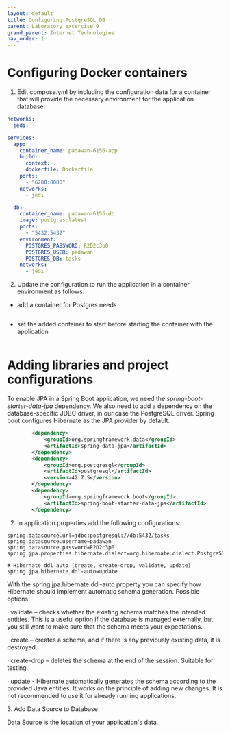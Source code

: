 ```yaml
---
layout: default
title: Configuring PostgreSQL DB
parent: Laboratory excercise 9
grand_parent: Internet Technologies
nav_order: 1
---
```


# Configuring Docker containers

1. Edit compose.yml by including the configuration data for a container that will provide the necessary environment for the application database:

```yaml
networks:
  jedi:

services:
  app:
    container_name: padawan-6156-app
    build:
      context: .
      dockerfile: Dockerfile
    ports:
      - "6280:8080"
    networks:
      - jedi

  db:
    container_name: padawan-6156-db
    image: postgres:latest
    ports:
      - "5432:5432"
    environment:
      POSTGRES_PASSWORD: R2D2c3p0
      POSTGRES_USER: padawan
      POSTGRES_DB: tasks
    networks:
      - jedi

```

2. Update the configuration to run the application in a container environment as follows:
   
- add a container for Postgres needs

<figure><img src="../../../assets/2photo_2024-04-17_22-18-45.jpg" alt=""><figcaption></figcaption></figure>

- set the added container to start before starting the container with the application
  
<figure><img src="../../../assets/1photo_2024-04-17_22-18-32.jpg" alt=""><figcaption></figcaption></figure>

# Adding libraries and project configurations

To enable JPA in a Spring Boot application, we need the _spring-boot-starter-data-jpa_ dependency. We also need to add a dependency on the database-specific JDBC driver, in our case the PostgreSQL driver. Spring boot configures Hibernate as the JPA provider by default.

```xml
        <dependency>
            <groupId>org.springframework.data</groupId>
            <artifactId>spring-data-jpa</artifactId>
        </dependency>
        <dependency>
            <groupId>org.postgresql</groupId>
            <artifactId>postgresql</artifactId>
            <version>42.7.5</version>
        </dependency>
        <dependency>
            <groupId>org.springframework.boot</groupId>
            <artifactId>spring-boot-starter-data-jpa</artifactId>
        </dependency>
```

2. In application.properties add the following configurations:

```properties
spring.datasource.url=jdbc:postgresql://db:5432/tasks
spring.datasource.username=padawan
spring.datasource.password=R2D2c3p0
spring.jpa.properties.hibernate.dialect=org.hibernate.dialect.PostgreSQLDialect

# Hibernate ddl auto (create, create-drop, validate, update)
spring.jpa.hibernate.ddl-auto=update
```

With the spring.jpa.hibernate.ddl-auto property you can specify how Hibernate should implement automatic schema generation. Possible options:

· validate – checks whether the existing schema matches the intended entities. This is a useful option if the database is managed externally, but you still want to make sure that the schema meets your expectations.

· create – creates a schema, and if there is any previously existing data, it is destroyed.

· create-drop – deletes the schema at the end of the session. Suitable for testing.

· update - Hibernate automatically generates the schema according to the provided Java entities. It works on the principle of adding new changes. It is not recommended to use it for already running applications.

3\.      Add Data Source to Database

Data Source is the location of your application's data. 

<figure><img src="../../../assets/3db.png" alt=""><figcaption></figcaption></figure>

